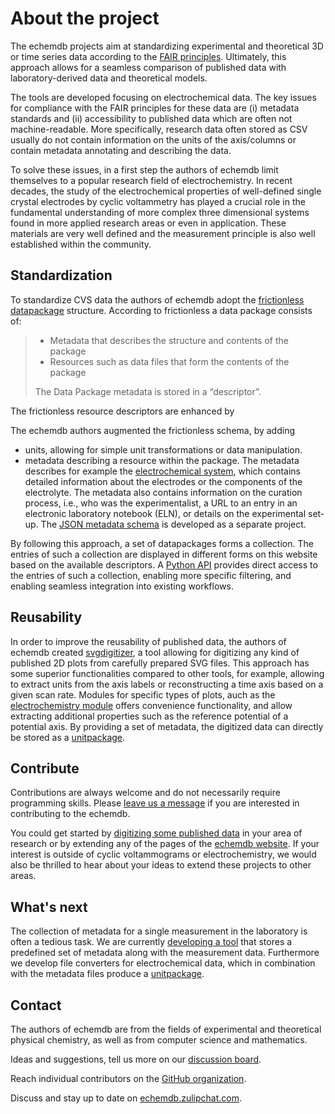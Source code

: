# About the project

The echemdb projects aim at standardizing experimental and theoretical 3D or time series data
according to the [FAIR principles](https://www.go-fair.org/fair-principles/).
Ultimately, this approach allows for a seamless comparison of published data
with laboratory-derived data and theoretical models.

The tools are developed focusing on electrochemical data.
The key issues for compliance with the FAIR principles for these data
are (i) metadata standards and (ii) accessibility to published data
which are often not machine-readable. More specifically, research data often stored as CSV
usually do not contain information on the units of the axis/columns or contain metadata annotating
and describing the data.

To solve these issues, in a first step the authors of echemdb limit themselves to a popular research
field of electrochemistry. In recent decades, the study
of the electrochemical properties of well-defined single crystal electrodes by
cyclic voltammetry has played a crucial role in the fundamental understanding of more
complex three dimensional systems found in more applied research areas or even in application.
These materials are very well defined and the measurement principle is also well established
within the community.

## Standardization

To standardize CVS data the authors of echemdb adopt
the [frictionless datapackage](https://specs.frictionlessdata.io/data-package/#introduction)
structure.
According to frictionless a data package consists of:

> * Metadata that describes the structure and contents of the package
> * Resources such as data files that form the contents of the package
>
> The Data Package metadata is stored in a “descriptor”.

The frictionless resource descriptors are enhanced by

The echemdb authors augmented the frictionless schema, by adding

* units, allowing for simple unit transformations or data manipulation.
* metadata describing a resource within the package.
The metadata describes for example the [electrochemical system](https://github.com/echemdb/metadata-schema/blob/main/examples/objects/system.yaml),
which contains detailed information about the electrodes
or the components of the electrolyte. The metadata also contains information
on the curation process, i.e., who was the experimentalist,
a URL to an entry in an electronic laboratory notebook (ELN), or details on the experimental set-up.
The [JSON metadata schema](https://github.com/echemdb/metadata-schema) is developed
as a separate project.

By following this approach, a set of datapackages forms a collection.
The entries of such a collection are displayed in different forms on this
website based on the available descriptors.
A [Python API](https://echemdb.github.io/unitpackage/) provides direct access
to the entries of such a collection, enabling more specific filtering,
and enabling seamless integration into existing workflows.

## Reusability

In order to improve the reusability of published data, the authors of echemdb created
[svgdigitizer](https://echemdb.github.io/svgdigitizer/), a tool allowing for
digitizing any kind of published 2D plots from carefully prepared SVG files.
This approach has some superior functionalities compared to other tools, for example,
allowing to extract units from the axis labels or reconstructing a time axis based on a given scan rate.
Modules for specific types of plots, auch as the [electrochemistry module](https://echemdb.github.io/svgdigitizer/workflow.html)
offers convenience functionality, and allow extracting additional properties such as the reference potential of a potential axis.
By providing a set of metadata, the digitized data can directly be stored as a [unitpackage](https://echemdb.github.io/unitpackage/).

## Contribute

Contributions are always welcome and do not necessarily require programming skills.
Please [leave us a message](https://github.com/orgs/echemdb/discussions)
if you are interested in contributing to the echemdb.

You could get started by [digitizing some published data](https://echemdb.github.io/svgdigitizer/workflow.html)
in your area of research or by extending any of the pages of the [echemdb website](https://echemdb.github.io/website/).
If your interest is outside of cyclic voltammograms or electrochemistry,
we would also be thrilled to hear about your ideas to extend these projects to other areas.

## What's next

The collection of metadata for a single measurement in the laboratory is often a tedious task.
We are currently [developing a tool](https://github.com/echemdb/autotag-metadata)
that stores a predefined set of metadata along with the measurement data.
Furthermore we develop file converters for electrochemical data,
which in combination with the metadata files produce a [unitpackage](https://echemdb.github.io/unitpackage/).

## Contact

The authors of echemdb are from the fields of experimental and theoretical physical chemistry,
as well as from computer science and mathematics.

Ideas and suggestions, tell us more on our [discussion board](https://github.com/orgs/echemdb/discussions).

Reach individual contributors on the [GitHub organization](https://github.com/echemdb).

Discuss and stay up to date on [echemdb.zulipchat.com](https://echemdb.zulipchat.com).
